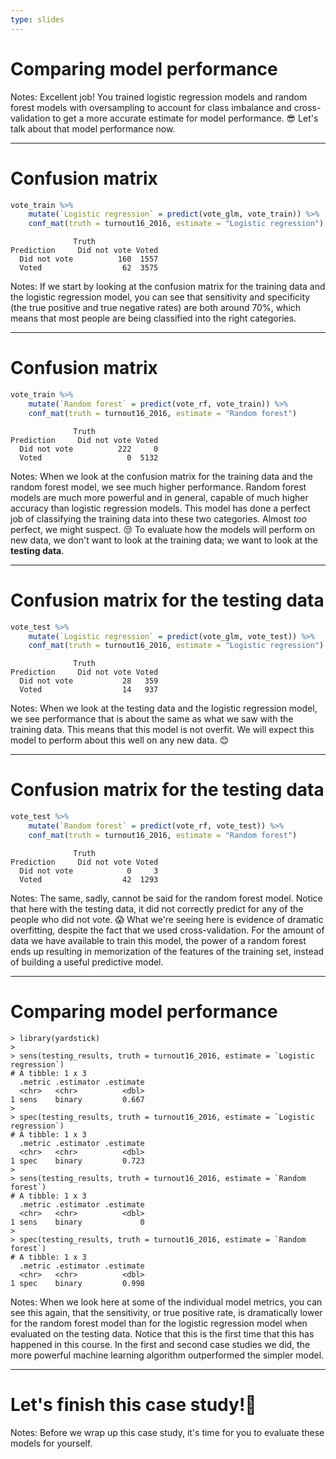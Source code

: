 ```yaml
---
type: slides
---
```


# Comparing model performance

Notes: Excellent job! You trained logistic regression models and random forest models with oversampling to account for class imbalance and cross-validation to get a more accurate estimate for model performance. 😎 Let's talk about that model performance now.

---

# Confusion matrix

```r
vote_train %>%
    mutate(`Logistic regression` = predict(vote_glm, vote_train)) %>%
    conf_mat(truth = turnout16_2016, estimate = "Logistic regression")
```
```out
              Truth
Prediction     Did not vote Voted
  Did not vote          160  1557
  Voted                  62  3575
```

Notes: If we start by looking at the confusion matrix for the training data and the logistic regression model, you can see that sensitivity and specificity (the true positive and true negative rates) are both around 70%, which means that most people are being classified into the right categories.


---

# Confusion matrix

```r
vote_train %>%
    mutate(`Random forest` = predict(vote_rf, vote_train)) %>%
    conf_mat(truth = turnout16_2016, estimate = "Random forest")
```

```out
              Truth
Prediction     Did not vote Voted
  Did not vote          222     0
  Voted                   0  5132   
```

Notes: When we look at the confusion matrix for the training data and the random forest model, we see much higher performance. Random forest models are much more powerful and in general, capable of much higher accuracy than logistic regression models. This model has done a perfect job of classifying the training data into these two categories. Almost *too* perfect, we might suspect. 😒 To evaluate how the models will perform on new data, we don't want to look at the training data; we want to look at the **testing data**.

---

# Confusion matrix for the testing data

```r
vote_test %>%
    mutate(`Logistic regression` = predict(vote_glm, vote_test)) %>%
    conf_mat(truth = turnout16_2016, estimate = "Logistic regression")
```

```out
              Truth
Prediction     Did not vote Voted
  Did not vote           28   359
  Voted                  14   937
```

Notes: When we look at the testing data and the logistic regression model, we see performance that is about the same as what we saw with the training data. This means that this model is not overfit. We will expect this model to perform about this well on any new data. 😊


---

# Confusion matrix for the testing data


```r
vote_test %>%
    mutate(`Random forest` = predict(vote_rf, vote_test)) %>%
    conf_mat(truth = turnout16_2016, estimate = "Random forest")
```

```out
              Truth
Prediction     Did not vote Voted
  Did not vote            0     3
  Voted                  42  1293
```

Notes: The same, sadly, cannot be said for the random forest model. Notice that here with the testing data, it did not correctly predict for any of the people who did not vote. 😱 What we're seeing here is evidence of dramatic overfitting, despite the fact that we used cross-validation. For the amount of data we have available to train this model, the power of a random forest ends up resulting in memorization of the features of the training set, instead of building a useful predictive model.


---

# Comparing model performance

```
> library(yardstick)
> 
> sens(testing_results, truth = turnout16_2016, estimate = `Logistic regression`)
# A tibble: 1 x 3
  .metric .estimator .estimate
  <chr>   <chr>          <dbl>
1 sens    binary         0.667
> 
> spec(testing_results, truth = turnout16_2016, estimate = `Logistic regression`)
# A tibble: 1 x 3
  .metric .estimator .estimate
  <chr>   <chr>          <dbl>
1 spec    binary         0.723
> 
> sens(testing_results, truth = turnout16_2016, estimate = `Random forest`)
# A tibble: 1 x 3
  .metric .estimator .estimate
  <chr>   <chr>          <dbl>
1 sens    binary             0
> 
> spec(testing_results, truth = turnout16_2016, estimate = `Random forest`)
# A tibble: 1 x 3
  .metric .estimator .estimate
  <chr>   <chr>          <dbl>
1 spec    binary         0.998
```

Notes: When we look here at some of the individual model metrics, you can see this again, that the sensitivity, or true positive rate, is dramatically lower for the random forest model than for the logistic regression model when evaluated on the testing data. Notice that this is the first time that this has happened in this course. In the first and second case studies we did, the more powerful machine learning algorithm outperformed the simpler model.

---

# Let's finish this case study!👏

Notes: Before we wrap up this case study, it's time for you to evaluate these models for yourself.
